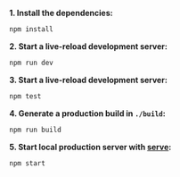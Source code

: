 
**1. Install the dependencies:**

```sh
npm install
```

**2. Start a live-reload development server:**

```sh
npm run dev
```

**3. Start a live-reload development server:**

```sh
npm test
```

**4. Generate a production build in `./build`:**

```sh
npm run build
```

**5. Start local production server with [serve](https://github.com/zeit/serve):**

```sh
npm start
```
